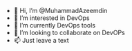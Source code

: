 - 👋 Hi, I’m @MuhammadAzeemdin
- 👀 I’m interested in DevOps
- 🌱 I’m currently DevOps tools
- 💞️ I’m looking to collaborate on DevOPs
- 📫 Just leave a text
